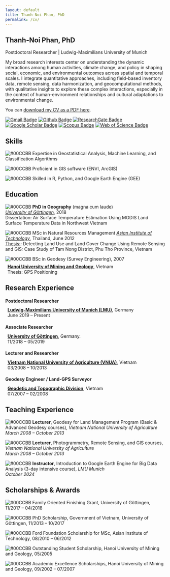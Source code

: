 ```yaml
---
layout: default
title: Thanh-Noi Phan, PhD
permalink: /cv/
---
```


## Thanh-Noi Phan, PhD
Postdoctoral Researcher | Ludwig-Maximilians University of Munich

My broad research interests center on understanding the dynamic interactions among human activities, climate change, and policy in shaping social, economic, and environmental outcomes across spatial and temporal scales. I integrate quantitative approaches, including field-based inventory data, remote sensing, data harmonization, and geocomputational methods, with qualitative insights to explore these complex interactions, especially in the context of human-environment relationships and cultural adaptations to environmental change.

You can [download my CV as a PDF here](assets/files/cv.pdf).

[![Gmail Badge](https://img.shields.io/badge/-Email-c14438?style=flat&logo=Gmail&logoColor=white&link=mailto:phanthanhnoi@gmail.com)](mailto:phanthanhnoi@gmail.com) 
[![Github Badge](https://img.shields.io/badge/-GitHub-grey?style=flat&logo=github&logoColor=white&link=https://github.com/thanhnoiphan/)](https://www.github.com/thanhnoiphan/) 
[![ResearchGate Badge](https://img.shields.io/badge/-ResearchGate-00ccbb?style=flat&logo=ResearchGate&logoColor=white&link=https://www.researchgate.net/profile/Thanh-Noi-Phan)](https://www.researchgate.net/profile/Thanh-Noi-Phan) 
[![Google Scholar Badge](https://img.shields.io/badge/-Google_Scholar-4285F4?style=flat&logo=Google-Scholar&logoColor=white&link=https://scholar.google.com/citations?user=dGQgwH0AAAAJ&hl=en&oi=ao)](https://scholar.google.com/citations?user=dGQgwH0AAAAJ&hl=en&oi=ao) 
[![Scopus Badge](https://img.shields.io/badge/-Scopus-FF6F00?style=flat&logo=Elsevier&logoColor=white&link=https://www.scopus.com/authid/detail.uri?authorId=58706107200)](https://www.scopus.com/authid/detail.uri?authorId=58706107200)
[![Web of Science Badge](https://img.shields.io/badge/-Web_of_Science-7030A0?style=flat&logo=Clarivate&logoColor=white&link=https://www.webofscience.com/wos/author/record/AAD-9789-2019)](https://www.webofscience.com/wos/author/record/AAD-9789-2019)


## <i class="fa fa-lightbulb"></i> Skills
![#00CCBB](https://placehold.co/10x10/00CCBB/00CCBB.png) Expertise in Geostatistical Analysis, Machine Learning, and Classification Algorithms 

![#00CCBB](https://placehold.co/10x10/00CCBB/00CCBB.png) Proficient in GIS software (ENVI, ArcGIS)  

![#00CCBB](https://placehold.co/10x10/00CCBB/00CCBB.png) Skilled in R, Python, and Google Earth Engine (GEE)  

## <i class="fa fa-graduation-cap"></i> Education

![#00CCBB](https://placehold.co/10x10/00CCBB/00CCBB.png) **PhD in Geography** (magna cum laude) <br> 
*[University of Göttingen](https://www.uni-goettingen.de/)*, 2018 <br> 
Dissertation: Air Surface Temperature Estimation Using MODIS Land Surface Temperature Data in Northwest Vietnam

![#00CCBB](https://placehold.co/10x10/00CCBB/00CCBB.png) MSc in Natural Resources Management
*[Asian Institute of Technology](https://ait.ac.th/)*, Thailand, June 2012 <br> 
<ins>Thesis:</ins>: Detecting Land Use and Land Cover Change Using Remote Sensing and GIS: Case Study of Tam Nong District, Phu Tho Province, Vietnam



![#00CCBB](https://placehold.co/10x10/00CCBB/00CCBB.png) BSc in Geodesy (Survey Engineering), 2007  
<div style="margin-left: 0.5em; margin-top: -0.5em;">
  <a href="https://humg.edu.vn/en/Pages/home.aspx"><strong>Hanoi University of Mining and Geology</strong></a>, Vietnam <br>
  Thesis: GPS Positioning
</div>

## Research Experience
#### Postdoctoral Researcher
<div style="margin-left: 0.5em; margin-top: -0.5em;">
  <a href="https://www.geo.lmu.de/geographie/de/personen/"><strong>Ludwig-Maximilians University of Munich (LMU)</strong></a>, Germany <br>
  June 2019 – Present
</div>

#### Associate Researcher
<div style="margin-left: 0.5em; margin-top: -0.5em;">
  <a href="https://www.uni-goettingen.de/"><strong>University of Göttingen</strong></a>, Germany. <br>
  11/2018 – 05/2019
</div>
  

#### Lecturer and Researcher
<div style="margin-left: 0.5em; margin-top: -0.5em;">
  <a href="https://eng.vnua.edu.vn/"><strong>Vietnam National University of Agriculture (VNUA)</strong></a>, Vietnam <br>
  03/2008 – 10/2013
</div>


#### Geodesy Engineer / Land-GPS Surveyor
<div style="margin-left: 0.5em; margin-top: -0.5em;">
  <a href="#"><strong>Geodetic and Topographic Division</strong></a>, Vietnam <br>
  07/2007 – 02/2008
</div>

## Teaching Experience

![#00CCBB](https://placehold.co/10x10/00CCBB/00CCBB.png) **Lecturer**, Geodesy for Land Management Program (Basic & Advanced Geodesy courses), *Vietnam National University of Agriculture*  
  _March 2008 – October 2013_

![#00CCBB](https://placehold.co/10x10/00CCBB/00CCBB.png) **Lecturer**, Photogrammetry, Remote Sensing, and GIS courses, *Vietnam National University of Agriculture*  
  _March 2008 – October 2013_

![#00CCBB](https://placehold.co/10x10/00CCBB/00CCBB.png) **Instructor**, Introduction to Google Earth Engine for Big Data Analysis (3-day intensive course), *LMU Munich*  
  _October 2024_

## <i class="fa fa-trophy"></i> Scholarships & Awards
![#00CCBB](https://placehold.co/10x10/00CCBB/00CCBB.png) Family Oriented Finishing Grant, University of Göttingen, 11/2017 – 04/2018

![#00CCBB](https://placehold.co/10x10/00CCBB/00CCBB.png) PhD Scholarship, Government of Vietnam, University of Göttingen, 11/2013 – 10/2017 

![#00CCBB](https://placehold.co/10x10/00CCBB/00CCBB.png) Ford Foundation Scholarship for MSc, Asian Institute of Technology, 08/2010 – 06/2012 

![#00CCBB](https://placehold.co/10x10/00CCBB/00CCBB.png) Outstanding Student Scholarship, Hanoi University of Mining and Geology, 05/2005  

![#00CCBB](https://placehold.co/10x10/00CCBB/00CCBB.png) Academic Excellence Scholarships, Hanoi University of Mining and Geology, 09/2002 – 07/2007
